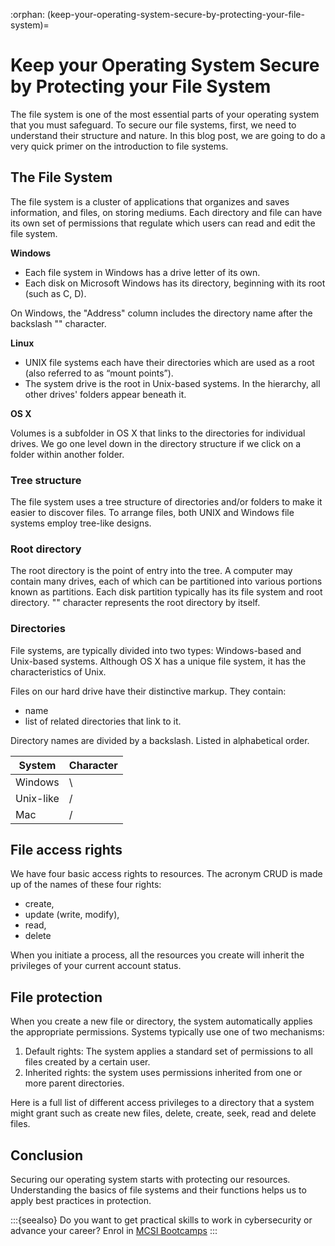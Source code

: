 :orphan:
(keep-your-operating-system-secure-by-protecting-your-file-system)=

# Keep your Operating System Secure by Protecting your File System

The file system is one of the most essential parts of your operating system that you must safeguard. To secure our file systems, first, we need to understand their structure and nature. In this blog post, we are going to do a very quick primer on the introduction to file systems.

## The File System

The file system is a cluster of applications that organizes and saves information, and files, on storing mediums. Each directory and file can have its own set of permissions that regulate which users can read and edit the file system.

**Windows**

- Each file system in Windows has a drive letter of its own.
- Each disk on Microsoft Windows has its directory, beginning with its root (such as C, D).

On Windows, the "Address" column includes the directory name after the backslash "\" character.

**Linux**

- UNIX file systems each have their directories which are used as a root (also referred to as “mount points”).
- The system drive is the root in Unix-based systems.
  In the hierarchy, all other drives' folders appear beneath it.

**OS X**

Volumes is a subfolder in OS X that links to the directories for individual drives. We go one level down in the directory structure if we click on a folder within another folder.

### Tree structure

The file system uses a tree structure of directories and/or folders to make it easier to discover files. To arrange files, both UNIX and Windows file systems employ tree-like designs.

### Root directory

The root directory is the point of entry into the tree. A computer may contain many drives, each of which can be partitioned into various portions known as partitions. Each disk partition typically has its file system and root directory. "\" character represents the root directory by itself.

### Directories

File systems, are typically divided into two types:
Windows-based and Unix-based systems.
Although OS X has a unique file system, it has the characteristics of Unix.

Files on our hard drive have their distinctive markup. They contain:

- name
- list of related directories that link to it.

Directory names are divided by a backslash. Listed in alphabetical order.

| System    | Character |
| --------- | --------- |
| Windows   | \         |
| Unix-like | /         |
| Mac       | /         |

## File access rights

We have four basic access rights to resources. The acronym CRUD is made up of the names of these four rights:

- create,
- update (write, modify),
- read,
- delete

When you initiate a process, all the resources you create will inherit the privileges of your current account status.

## File protection

When you create a new file or directory, the system automatically applies the appropriate permissions.
Systems typically use one of two mechanisms:

1. Default rights: The system applies a standard set of permissions to all files created by a certain user.
2. Inherited rights: the system uses permissions inherited from one or more parent directories.

Here is a full list of different access privileges to a directory that a system might grant such as create new files, delete, create, seek, read and delete files.

## Conclusion

Securing our operating system starts with protecting our resources. Understanding the basics of file systems and their functions helps us to apply best practices in protection.

:::{seealso}
Do you want to get practical skills to work in cybersecurity or advance your career? Enrol in [MCSI Bootcamps](https://www.mosse-institute.com/bootcamps.html)
:::
